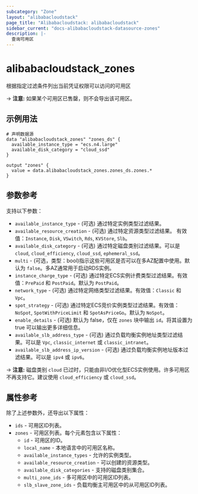 ```yaml
---
subcategory: "Zone"
layout: "alibabacloudstack"
page_title: "Alibabacloudstack: alibabacloudstack"
sidebar_current: "docs-alibabacloudstack-datasource-zones"
description: |-
  查询可用区
---
```


# alibabacloudstack_zones

根据指定过滤条件列出当前凭证权限可以访问的可用区


-> **注意:** 如果某个可用区已售罄，则不会导出该可用区。

## 示例用法

```
# 声明数据源
data "alibabacloudstack_zones" "zones_ds" {
  available_instance_type = "ecs.n4.large"
  available_disk_category = "cloud_ssd"
}

output "zones" {
  value = data.alibabacloudstack_zones.zones_ds.zones.*
}
```

## 参数参考

支持以下参数：

* `available_instance_type` - (可选) 通过特定实例类型过滤结果。
* `available_resource_creation` - (可选) 通过特定资源类型过滤结果。
有效值：`Instance`, `Disk`, `VSwitch`, `Rds`, `KVStore`, `Slb`。
* `available_disk_category` - (可选) 通过特定磁盘类别过滤结果。可以是 `cloud`, `cloud_efficiency`, `cloud_ssd`, `ephemeral_ssd`。
* `multi` - (可选，类型：bool)指示这些可用区是否可以在多AZ配置中使用。默认为 `false`。多AZ通常用于启动RDS实例。
* `instance_charge_type` - (可选) 通过特定ECS实例计费类型过滤结果。有效值：`PrePaid` 和 `PostPaid`。默认为 `PostPaid`。
* `network_type` - (可选) 通过特定网络类型过滤结果。有效值：`Classic` 和 `Vpc`。
* `spot_strategy` - (可选) 通过特定ECS竞价实例类型过滤结果。有效值：`NoSpot`, `SpotWithPriceLimit` 和 `SpotAsPriceGo`。默认为 `NoSpot`。
* `enable_details` - (可选) 默认为 false，仅在 `zones` 块中输出 `id`。将其设置为 true 可以输出更多详细信息。
* `available_slb_address_type` - (可选) 通过负载均衡实例地址类型过滤结果。可以是 `Vpc`, `classic_internet` 或 `classic_intranet`。
* `available_slb_address_ip_version` - (可选) 通过负载均衡实例地址版本过滤结果。可以是 `ipv4` 或 `ipv6`。

-> **注意:** 磁盘类别 `cloud` 已过时，只能由非I/O优化型ECS实例使用。许多可用区不再支持它。建议使用 `cloud_efficiency` 或 `cloud_ssd`。

## 属性参考

除了上述参数外，还导出以下属性：

* `ids` - 可用区ID列表。
* `zones` - 可用区列表。每个元素包含以下属性：
  * `id` - 可用区的ID。
  * `local_name` - 本地语言中的可用区名称。
  * `available_instance_types` - 允许的实例类型。
  * `available_resource_creation` - 可以创建的资源类型。
  * `available_disk_categories` - 支持的磁盘类别集合。
  * `multi_zone_ids` - 多可用区中的可用区ID列表。
  * `slb_slave_zone_ids` - 负载均衡主可用区中的从可用区ID列表。